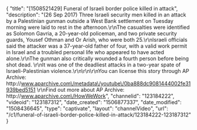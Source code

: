 {
    "title": "[1508521429] Funeral of Israeli border police killed in attack",
    "description": "(26 Sep 2017) Three Israeli security men killed in an attack by a Palestinian gunman outside a West Bank settlement on Tuesday morning were laid to rest in the afternoon.\r\nThe casualties were identified as Solomon Gavria, a 20-year-old policeman, and two private security guards, Yousef Othman and Or Arish, who were both 25.\r\nIsraeli officials said the attacker was a 37-year-old father of four, with a valid work permit in Israel and a troubled personal life who appeared to have acted alone.\r\nThe gunman also critically wounded a fourth person before being shot dead. \r\nIt was one of the deadliest attacks in a two-year spate of Israeli-Palestinian violence.\r\n\r\n\r\nYou can license this story through AP Archive: http:\/\/www.aparchive.com\/metadata\/youtube\/0ba888dc9081444002fe31939bed5151 \r\nFind out more about AP Archive: http:\/\/www.aparchive.com\/HowWeWork",
    "channelid": "123184222",
    "videoid": "123187312",
    "date_created": "1506877337",
    "date_modified": "1508436645",
    "type": "captivate",
    "layout": "channelVideo",
    "url": "\/c1\/funeral-of-israeli-border-police-killed-in-attack\/123184222-123187312"
}